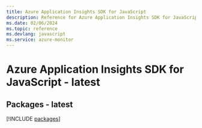 ```yaml
---
title: Azure Application Insights SDK for JavaScript
description: Reference for Azure Application Insights SDK for JavaScript
ms.date: 02/06/2024
ms.topic: reference
ms.devlang: javascript
ms.service: azure-monitor
---
```

# Azure Application Insights SDK for JavaScript - latest
## Packages - latest
[!INCLUDE [packages](application-insights-index.md)]